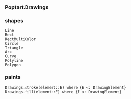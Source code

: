 ### Poptart.Drawings

### shapes
```@docs
Line
Rect
RectMultiColor
Circle
Triangle
Arc
Curve
Polyline
Polygon
```

### paints
```@docs
Drawings.stroke(element::E) where {E <: DrawingElement}
Drawings.fill(element::E) where {E <: DrawingElement}
```
